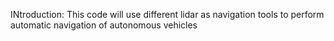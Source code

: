INtroduction: This code will use different lidar as navigation tools to perform automatic navigation of autonomous vehicles
